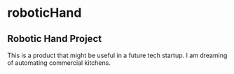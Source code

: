 # roboticHand

## Robotic Hand Project

This is a product that might be useful in a future tech startup. I am dreaming of automating commercial kitchens. 